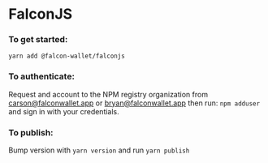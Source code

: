 # FalconJS 

### To get started:
```yarn add @falcon-wallet/falconjs```

### To authenticate:
Request and account to the NPM registry organization from carson@falconwallet.app or bryan@falconwallet.app then run:
```npm adduser``` and sign in with your credentials.

### To publish:
Bump version with ```yarn version``` and run ```yarn publish```